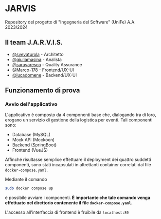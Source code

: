 # JARVIS
Repository del progetto di "Ingegneria del Software" (UniFe) A.A. 2023/2024
## Il team J.A.R.V.I.S.
* [@svevaturola](https://github.com/svevaturola) - Architetto 
* [@giuliamasina](https://github.com/giuliamasina) - Analista 
* [@saravaresco](https://github.com/saravaresco) - Quality Assurance 
* [@Marco-178](https://github.com/Marco-178) - Frontend/UX-UI
* [@lucadomene](https://github.com/lucadomene) - Backend/UX-UI

## Funzionamento di prova
### Avvio dell'applicativo
L'applicativo è composto da 4 componenti base che, dialogando tra di loro, erogano un servizio di gestione della logistica per eventi.
Tali componenti sono:
* Database (MySQL)
* Mock API (Mockoon)
* Backend (SpringBoot)
* Frontend (VueJS)

Affinché risultasse semplice effettuare il deployment dei quattro suddetti componenti, sono stati incapsulati in altrettanti container correlati dal file `docker-compose.yaml`.

Mediante il comando
```sh
sudo docker compose up
```
è possibile avviare i componenti.
**È importante che tale comando venga effettuato nel direttorio contenente il file `docker-compose.yaml`.**

L'accesso all'interfaccia di frontend è fruibile da `localhost:80`
